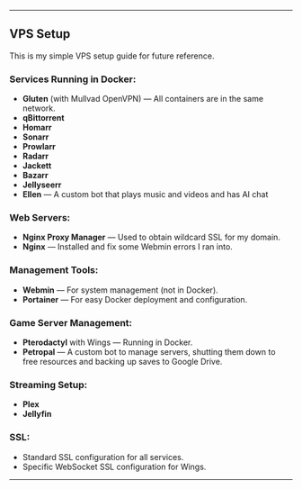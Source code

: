 
---

## VPS Setup

This is my simple VPS setup guide for future reference.

### Services Running in Docker:
- **Gluten** (with Mullvad OpenVPN) — All containers are in the same network.
- **qBittorrent**
- **Homarr**
- **Sonarr**
- **Prowlarr**
- **Radarr**
- **Jackett**
- **Bazarr**
- **Jellyseerr**
- **Ellen** — A custom bot that plays music and videos and has AI chat

### Web Servers:
- **Nginx Proxy Manager** — Used to obtain wildcard SSL for my domain.
- **Nginx** — Installed and fix some Webmin errors I ran into.

### Management Tools:
- **Webmin** — For system management (not in Docker).
- **Portainer** — For easy Docker deployment and configuration.

### Game Server Management:
- **Pterodactyl** with Wings — Running in Docker.
- **Petropal** — A custom bot to manage servers, shutting them down to free resources and backing up saves to Google Drive.

### Streaming Setup:
- **Plex**
- **Jellyfin**

### SSL:
- Standard SSL configuration for all services.
- Specific WebSocket SSL configuration for Wings.

---